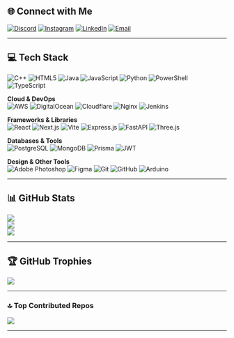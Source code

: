 ## 🌐 Connect with Me
[![Discord](https://img.shields.io/badge/Discord-%237289DA.svg?logo=discord&logoColor=white)](https://discord.gg/death.xi11) 
[![Instagram](https://img.shields.io/badge/Instagram-%23E4405F.svg?logo=Instagram&logoColor=white)](https://instagram.com/hardik.xi11) 
[![LinkedIn](https://img.shields.io/badge/LinkedIn-%230077B5.svg?logo=linkedin&logoColor=white)](https://www.linkedin.com/in/hardik-kumar-83016b331/) 
[![Email](https://img.shields.io/badge/Email-D14836?logo=gmail&logoColor=white)](mailto:hardikkumarpro0005@gmail.com) 

---

## 💻 Tech Stack
![C++](https://img.shields.io/badge/C++-%2300599C.svg?style=for-the-badge&logo=c%2B%2B&logoColor=white) 
![HTML5](https://img.shields.io/badge/HTML5-%23E34F26.svg?style=for-the-badge&logo=html5&logoColor=white) 
![Java](https://img.shields.io/badge/Java-%23ED8B00.svg?style=for-the-badge&logo=openjdk&logoColor=white) 
![JavaScript](https://img.shields.io/badge/JavaScript-%23323330.svg?style=for-the-badge&logo=javascript&logoColor=%23F7DF1E) 
![Python](https://img.shields.io/badge/Python-3670A0?style=for-the-badge&logo=python&logoColor=ffdd54) 
![PowerShell](https://img.shields.io/badge/PowerShell-%235391FE.svg?style=for-the-badge&logo=powershell&logoColor=white) 
![TypeScript](https://img.shields.io/badge/TypeScript-%23007ACC.svg?style=for-the-badge&logo=typescript&logoColor=white) 

**Cloud & DevOps**  
![AWS](https://img.shields.io/badge/AWS-%23FF9900.svg?style=for-the-badge&logo=amazon-aws&logoColor=white) 
![DigitalOcean](https://img.shields.io/badge/DigitalOcean-%230167ff.svg?style=for-the-badge&logo=digitalocean&logoColor=white) 
![Cloudflare](https://img.shields.io/badge/Cloudflare-F38020?style=for-the-badge&logo=cloudflare&logoColor=white) 
![Nginx](https://img.shields.io/badge/Nginx-%23009639.svg?style=for-the-badge&logo=nginx&logoColor=white) 
![Jenkins](https://img.shields.io/badge/Jenkins-%232C5263.svg?style=for-the-badge&logo=jenkins&logoColor=white) 

**Frameworks & Libraries**  
![React](https://img.shields.io/badge/React-%2320232a.svg?style=for-the-badge&logo=react&logoColor=%2361DAFB) 
![Next.js](https://img.shields.io/badge/Next.js-black?style=for-the-badge&logo=next.js&logoColor=white) 
![Vite](https://img.shields.io/badge/Vite-%23646CFF.svg?style=for-the-badge&logo=vite&logoColor=white) 
![Express.js](https://img.shields.io/badge/Express.js-%23404d59.svg?style=for-the-badge&logo=express&logoColor=%2361DAFB) 
![FastAPI](https://img.shields.io/badge/FastAPI-005571?style=for-the-badge&logo=fastapi) 
![Three.js](https://img.shields.io/badge/Three.js-black?style=for-the-badge&logo=three.js&logoColor=white) 

**Databases & Tools**  
![PostgreSQL](https://img.shields.io/badge/PostgreSQL-%23316192.svg?style=for-the-badge&logo=postgresql&logoColor=white) 
![MongoDB](https://img.shields.io/badge/MongoDB-%234ea94b.svg?style=for-the-badge&logo=mongodb&logoColor=white) 
![Prisma](https://img.shields.io/badge/Prisma-3982CE?style=for-the-badge&logo=prisma&logoColor=white) 
![JWT](https://img.shields.io/badge/JWT-black?style=for-the-badge&logo=JSON%20web%20tokens) 

**Design & Other Tools**  
![Adobe Photoshop](https://img.shields.io/badge/Adobe%20Photoshop-%2331A8FF.svg?style=for-the-badge&logo=adobe%20photoshop&logoColor=white) 
![Figma](https://img.shields.io/badge/Figma-%23F24E1E.svg?style=for-the-badge&logo=figma&logoColor=white) 
![Git](https://img.shields.io/badge/Git-%23F05033.svg?style=for-the-badge&logo=git&logoColor=white) 
![GitHub](https://img.shields.io/badge/GitHub-%23121011.svg?style=for-the-badge&logo=github&logoColor=white) 
![Arduino](https://img.shields.io/badge/Arduino-00979D?style=for-the-badge&logo=arduino&logoColor=white) 

---

## 📊 GitHub Stats
![](https://github-readme-stats.vercel.app/api?username=Hardik-Kumar0005&bg_color=000000&title_color=00aaff&text_color=ffffff&icon_color=00aaff&hide_border=false&include_all_commits=true&count_private=true)  
![](https://nirzak-streak-stats.vercel.app/?user=Hardik-Kumar0005&background=000000&ring=00aaff&fire=00aaff&currStreakLabel=00aaff&sideNums=ffffff&sideLabels=ffffff&dates=888888&hide_border=false)  
![](https://github-readme-stats.vercel.app/api/top-langs/?username=Hardik-Kumar0005&bg_color=000000&title_color=00aaff&text_color=ffffff&icon_color=00aaff&hide_border=false&include_all_commits=true&count_private=true&layout=compact)

---

## 🏆 GitHub Trophies
![](https://github-profile-trophy.vercel.app/?username=Hardik-Kumar0005&theme=discord&no-frame=false&no-bg=true&margin-w=4&title=MultiLanguage,Commits,Repositories,Stars,Followers,PullRequest&column=6&row=1)

---

### 🔝 Top Contributed Repos
![](https://github-contributor-stats.vercel.app/api?username=Hardik-Kumar0005&limit=5&bg_color=000000&title_color=00aaff&text_color=ffffff&hide_border=false&combine_all_yearly_contributions=true)

---

